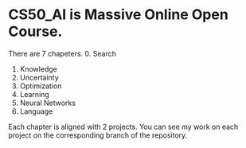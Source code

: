# CS50_AI is Massive Online Open Course.

There are 7 chapeters.
0. Search
1. Knowledge
2. Uncertainty
3. Optimization
4. Learning
5. Neural Networks
6. Language

Each chapter is aligned with 2 projects.
You can see my work on each project on the corresponding branch of the repository.
